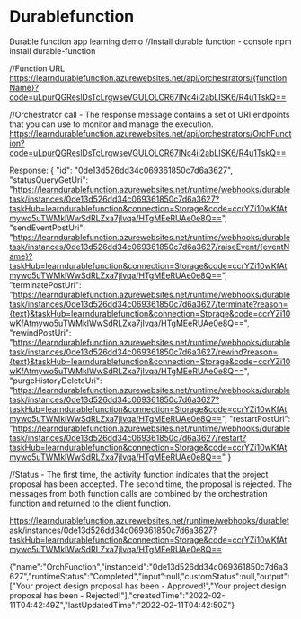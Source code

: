 # Durablefunction
Durable function app learning demo
//Install durable function - console
npm install durable-function

<!-- Create three function
Client function: Http start
Orchestrator function: OrchFunction
Activity function: Approval -->


//Function URL
https://learndurablefunction.azurewebsites.net/api/orchestrators/{functionName}?code=uLpurQGReslDsTcLrgwseVGULOLCR67INc4ii2abLISK6/R4u1TskQ==

//Orchestrator call - The response message contains a set of URI endpoints that you can use to monitor and manage the execution.
https://learndurablefunction.azurewebsites.net/api/orchestrators/OrchFunction?code=uLpurQGReslDsTcLrgwseVGULOLCR67INc4ii2abLISK6/R4u1TskQ==

Response:
{
  "id": "0de13d526dd34c069361850c7d6a3627",
  "statusQueryGetUri": "https://learndurablefunction.azurewebsites.net/runtime/webhooks/durabletask/instances/0de13d526dd34c069361850c7d6a3627?taskHub=learndurablefunction&connection=Storage&code=ccrYZi10wKfAtmywo5uTWMklWwSdRLZxa7jIvqa/HTgMEeRUAe0e8Q==",
  "sendEventPostUri": "https://learndurablefunction.azurewebsites.net/runtime/webhooks/durabletask/instances/0de13d526dd34c069361850c7d6a3627/raiseEvent/{eventName}?taskHub=learndurablefunction&connection=Storage&code=ccrYZi10wKfAtmywo5uTWMklWwSdRLZxa7jIvqa/HTgMEeRUAe0e8Q==",
  "terminatePostUri": "https://learndurablefunction.azurewebsites.net/runtime/webhooks/durabletask/instances/0de13d526dd34c069361850c7d6a3627/terminate?reason={text}&taskHub=learndurablefunction&connection=Storage&code=ccrYZi10wKfAtmywo5uTWMklWwSdRLZxa7jIvqa/HTgMEeRUAe0e8Q==",
  "rewindPostUri": "https://learndurablefunction.azurewebsites.net/runtime/webhooks/durabletask/instances/0de13d526dd34c069361850c7d6a3627/rewind?reason={text}&taskHub=learndurablefunction&connection=Storage&code=ccrYZi10wKfAtmywo5uTWMklWwSdRLZxa7jIvqa/HTgMEeRUAe0e8Q==",
  "purgeHistoryDeleteUri": "https://learndurablefunction.azurewebsites.net/runtime/webhooks/durabletask/instances/0de13d526dd34c069361850c7d6a3627?taskHub=learndurablefunction&connection=Storage&code=ccrYZi10wKfAtmywo5uTWMklWwSdRLZxa7jIvqa/HTgMEeRUAe0e8Q==",
  "restartPostUri": "https://learndurablefunction.azurewebsites.net/runtime/webhooks/durabletask/instances/0de13d526dd34c069361850c7d6a3627/restart?taskHub=learndurablefunction&connection=Storage&code=ccrYZi10wKfAtmywo5uTWMklWwSdRLZxa7jIvqa/HTgMEeRUAe0e8Q=="
}

//Status - The first time, the activity function indicates that the project proposal has been accepted. The second time, the proposal is rejected. The messages from both function calls are combined by the orchestration function and returned to the client function.

https://learndurablefunction.azurewebsites.net/runtime/webhooks/durabletask/instances/0de13d526dd34c069361850c7d6a3627?taskHub=learndurablefunction&connection=Storage&code=ccrYZi10wKfAtmywo5uTWMklWwSdRLZxa7jIvqa/HTgMEeRUAe0e8Q==

{"name":"OrchFunction","instanceId":"0de13d526dd34c069361850c7d6a3627","runtimeStatus":"Completed","input":null,"customStatus":null,"output":["Your project design proposal has been -  Approved!","Your project design proposal has been -  Rejected!"],"createdTime":"2022-02-11T04:42:49Z","lastUpdatedTime":"2022-02-11T04:42:50Z"}
